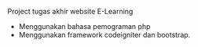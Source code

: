 Project tugas akhir website E-Learning 
- Menggunakan bahasa pemograman php
- Menggunakan framework codeigniter dan bootstrap.
